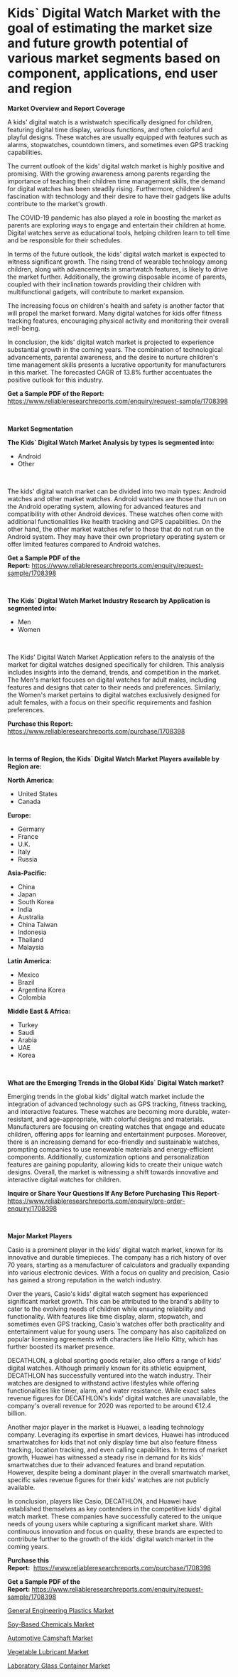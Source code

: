 <p><h1>Kids` Digital Watch Market with the goal of estimating the market size and future growth potential of various market segments based on component, applications, end user and region</h1></p><p><strong>Market Overview and Report Coverage</strong></p>
<p><p>A kids' digital watch is a wristwatch specifically designed for children, featuring digital time display, various functions, and often colorful and playful designs. These watches are usually equipped with features such as alarms, stopwatches, countdown timers, and sometimes even GPS tracking capabilities.</p><p>The current outlook of the kids' digital watch market is highly positive and promising. With the growing awareness among parents regarding the importance of teaching their children time management skills, the demand for digital watches has been steadily rising. Furthermore, children's fascination with technology and their desire to have their gadgets like adults contribute to the market's growth.</p><p>The COVID-19 pandemic has also played a role in boosting the market as parents are exploring ways to engage and entertain their children at home. Digital watches serve as educational tools, helping children learn to tell time and be responsible for their schedules.</p><p>In terms of the future outlook, the kids' digital watch market is expected to witness significant growth. The rising trend of wearable technology among children, along with advancements in smartwatch features, is likely to drive the market further. Additionally, the growing disposable income of parents, coupled with their inclination towards providing their children with multifunctional gadgets, will contribute to market expansion.</p><p>The increasing focus on children's health and safety is another factor that will propel the market forward. Many digital watches for kids offer fitness tracking features, encouraging physical activity and monitoring their overall well-being.</p><p>In conclusion, the kids' digital watch market is projected to experience substantial growth in the coming years. The combination of technological advancements, parental awareness, and the desire to nurture children's time management skills presents a lucrative opportunity for manufacturers in this market. The forecasted CAGR of 13.8% further accentuates the positive outlook for this industry.</p></p>
<p><strong>Get a Sample PDF of the Report:</strong> <a href="https://www.reliableresearchreports.com/enquiry/request-sample/1708398">https://www.reliableresearchreports.com/enquiry/request-sample/1708398</a></p>
<p>&nbsp;</p>
<p><strong>Market Segmentation</strong></p>
<p><strong>The Kids` Digital Watch Market Analysis by types is segmented into:</strong></p>
<p><ul><li>Android</li><li>Other</li></ul></p>
<p>&nbsp;</p>
<p><p>The kids' digital watch market can be divided into two main types: Android watches and other market watches. Android watches are those that run on the Android operating system, allowing for advanced features and compatibility with other Android devices. These watches often come with additional functionalities like health tracking and GPS capabilities. On the other hand, the other market watches refer to those that do not run on the Android system. They may have their own proprietary operating system or offer limited features compared to Android watches.</p></p>
<p><strong>Get a Sample PDF of the Report:</strong>&nbsp;<a href="https://www.reliableresearchreports.com/enquiry/request-sample/1708398">https://www.reliableresearchreports.com/enquiry/request-sample/1708398</a></p>
<p>&nbsp;</p>
<p><strong>The Kids` Digital Watch Market Industry Research by Application is segmented into:</strong></p>
<p><ul><li>Men</li><li>Women</li></ul></p>
<p>&nbsp;</p>
<p><p>The Kids' Digital Watch Market Application refers to the analysis of the market for digital watches designed specifically for children. This analysis includes insights into the demand, trends, and competition in the market. The Men's market focuses on digital watches for adult males, including features and designs that cater to their needs and preferences. Similarly, the Women's market pertains to digital watches exclusively designed for adult females, with a focus on their specific requirements and fashion preferences.</p></p>
<p><strong>Purchase this Report:</strong>&nbsp; <a href="https://www.reliableresearchreports.com/purchase/1708398">https://www.reliableresearchreports.com/purchase/1708398</a></p>
<p>&nbsp;</p>
<p><strong>In terms of Region, the Kids` Digital Watch Market Players available by Region are:</strong></p>
<p>
    <p> <strong> North America: </strong>
        <ul>
            <li>United States</li>
            <li>Canada</li>
        </ul>
        </p> 
    <p> <strong> Europe: </strong>
        <ul>
            <li>Germany</li>
            <li>France</li>
            <li>U.K.</li>
            <li>Italy</li>
            <li>Russia</li>
        </ul>
        </p> 
    <p> <strong> Asia-Pacific: </strong>
        <ul>
            <li>China</li>
            <li>Japan</li>
            <li>South Korea</li>
            <li>India</li>
            <li>Australia</li>
            <li>China Taiwan</li>
            <li>Indonesia</li>
            <li>Thailand</li>
            <li>Malaysia</li>
        </ul>
        </p> 
    <p> <strong> Latin America: </strong>
        <ul>
            <li>Mexico</li>
            <li>Brazil</li>
            <li>Argentina Korea</li>
            <li>Colombia</li>
        </ul>
        </p> 
    <p> <strong> Middle East & Africa: </strong>
        <ul>
            <li>Turkey</li>
            <li>Saudi</li>
            <li>Arabia</li>
            <li>UAE</li>
            <li>Korea</li>
        </ul>
    </p>
    </p>
<p>&nbsp;</p>
<p><strong>What are the Emerging Trends in the Global Kids` Digital Watch market?</strong></p>
<p><p>Emerging trends in the global kids' digital watch market include the integration of advanced technology such as GPS tracking, fitness tracking, and interactive features. These watches are becoming more durable, water-resistant, and age-appropriate, with colorful designs and materials. Manufacturers are focusing on creating watches that engage and educate children, offering apps for learning and entertainment purposes. Moreover, there is an increasing demand for eco-friendly and sustainable watches, prompting companies to use renewable materials and energy-efficient components. Additionally, customization options and personalization features are gaining popularity, allowing kids to create their unique watch designs. Overall, the market is witnessing a shift towards innovative and interactive digital watches for children.</p></p>
<p><strong>Inquire or Share Your Questions If Any Before Purchasing This Report</strong>- <a href="https://www.reliableresearchreports.com/enquiry/pre-order-enquiry/1708398">https://www.reliableresearchreports.com/enquiry/pre-order-enquiry/1708398</a></p>
<p>&nbsp;</p>
<p><strong>Major Market Players</strong></p>
<p><p>Casio is a prominent player in the kids' digital watch market, known for its innovative and durable timepieces. The company has a rich history of over 70 years, starting as a manufacturer of calculators and gradually expanding into various electronic devices. With a focus on quality and precision, Casio has gained a strong reputation in the watch industry.</p><p>Over the years, Casio's kids' digital watch segment has experienced significant market growth. This can be attributed to the brand's ability to cater to the evolving needs of children while ensuring reliability and functionality. With features like time display, alarm, stopwatch, and sometimes even GPS tracking, Casio's watches offer both practicality and entertainment value for young users. The company has also capitalized on popular licensing agreements with characters like Hello Kitty, which has further boosted its market presence.</p><p>DECATHLON, a global sporting goods retailer, also offers a range of kids' digital watches. Although primarily known for its athletic equipment, DECATHLON has successfully ventured into the watch industry. Their watches are designed to withstand active lifestyles while offering functionalities like timer, alarm, and water resistance. While exact sales revenue figures for DECATHLON's kids' digital watches are unavailable, the company's overall revenue for 2020 was reported to be around €12.4 billion.</p><p>Another major player in the market is Huawei, a leading technology company. Leveraging its expertise in smart devices, Huawei has introduced smartwatches for kids that not only display time but also feature fitness tracking, location tracking, and even calling capabilities. In terms of market growth, Huawei has witnessed a steady rise in demand for its kids' smartwatches due to their advanced features and brand reputation. However, despite being a dominant player in the overall smartwatch market, specific sales revenue figures for their kids' watches are not publicly available.</p><p>In conclusion, players like Casio, DECATHLON, and Huawei have established themselves as key contenders in the competitive kids' digital watch market. These companies have successfully catered to the unique needs of young users while capturing a significant market share. With continuous innovation and focus on quality, these brands are expected to contribute further to the growth of the kids' digital watch market in the coming years.</p></p>
<p><strong>Purchase this Report:</strong>&nbsp;&nbsp;<a href="https://www.reliableresearchreports.com/purchase/1708398">https://www.reliableresearchreports.com/purchase/1708398</a></p>
<p></p>
<p><strong>Get a Sample PDF of the Report:</strong>&nbsp;<a href="https://www.reliableresearchreports.com/enquiry/request-sample/1708398">https://www.reliableresearchreports.com/enquiry/request-sample/1708398</a></p>
<p><p><a href="https://www.linkedin.com/pulse/general-engineering-plastics-market-size-share-amp-trends-tu1ye/">General Engineering Plastics Market</a></p><p><a href="https://medium.com/@stoneernser2023/soy-based-chemicals-nbsp-market-focuses-on-market-share-size-and-projected-forecast-till-2030-4838f8a6b2ca">Soy-Based Chemicals Market</a></p><p><a href="https://medium.com/@rachaelward34/automotive-camshaft-market-size-cagr-trends-2024-2030-820f1ca74d33">Automotive Camshaft Market</a></p><p><a href="https://www.linkedin.com/pulse/vegetable-lubricant-market-size-2023-2030-global-industrial-weyge/">Vegetable Lubricant Market</a></p><p><a href="https://www.linkedin.com/pulse/decoding-laboratory-glass-container-market-deep-dive-latest-trends-7ujze/">Laboratory Glass Container Market</a></p></p>